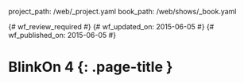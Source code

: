 project_path: /web/_project.yaml
book_path: /web/shows/_book.yaml

{# wf_review_required #}
{# wf_updated_on: 2015-06-05 #}
{# wf_published_on: 2015-06-05 #}

# BlinkOn 4 {: .page-title }

<!-- Playlist: https://www.youtube.com/playlist?list=PL9ioqAuyl6UJNn8CSB0YFywnNIjfDXH5i -->
